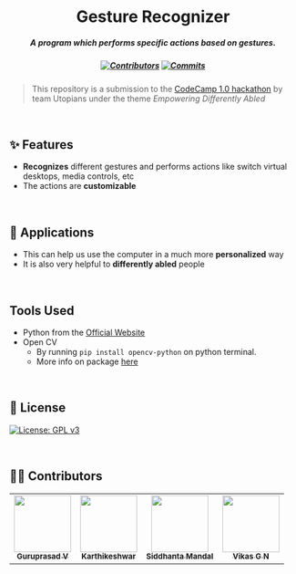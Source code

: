 <h1 align="center">Gesture Recognizer
</h1>
<h5 align="center">A program which performs specific actions based on gestures.
</h5>

<h5 align="center">

[![Contributors](https://badgen.net/github/contributors/Karthikeshwar1/CodeCamp1.0)]()
[![Commits](https://badgen.net/github/commits/Karthikeshwar1/CodeCamp1.0)]()

</h5>

> This repository is a submission to the [CodeCamp 1.0 hackathon](https://codecamphackathon.netlify.app/) by team Utopians under the theme _Empowering Differently Abled_


<br>

## :sparkles: Features

* __Recognizes__ different gestures and performs actions like switch virtual desktops, media controls, etc
* The actions are __customizable__

<br>

## :seedling: Applications

* This can help us use the computer in a much more __personalized__ way
* It is also very helpful to __differently abled__ people

<br>

## Tools Used

* Python from the [Official Website](https://www.python.org/)
* Open CV 
  - By running `pip install opencv-python` on python terminal.
   - More info on package [here](https://pypi.org/project/opencv-python/) 

<br>

## :page_facing_up: License

[![License: GPL v3](https://img.shields.io/badge/License-GPLv3-blue.svg)](https://www.gnu.org/licenses/gpl-3.0)

<br>

## :man_technologist: Contributors

<table>
    <tr>
    <td align="center"><a href="https://github.com/guruprasadv22"><img src="https://avatars0.githubusercontent.com/u/44210009?s=400&u=483e3d8b62f635befb6bdb258c8b4db3bfb06990&v=4" width="100px;" alt=""/><br /><sub><b>Guruprasad V</b></sub></a></td>
    <td align="center"><a href="https://github.com/Karthikeshwar1"><img src="https://avatars2.githubusercontent.com/u/43902130?s=400&u=f8f84eaf888d3a32eaa758db8ec036a7e9f3466d&v=4" width="100px;" alt=""/><br /><sub><b>Karthikeshwar</b></sub></a><br /></td>
    <td align="center"><a href="https://github.com/Siddhanta-10"><img src="https://avatars0.githubusercontent.com/u/49256432?s=400&v=4" width="100px;" alt=""/><br /><sub><b>Siddhanta Mandal</b></sub></a></td>
    <td align="center"><a href="https://github.com/vikasgn2"><img src="https://avatars3.githubusercontent.com/u/46003079?s=400&u=a122cc714e9090d4e1e24634c137116b84d672b9&v=4" width="100px;" alt=""/><br /><sub><b>Vikas G N</b></sub></a></td>
    </tr>
    </table>
